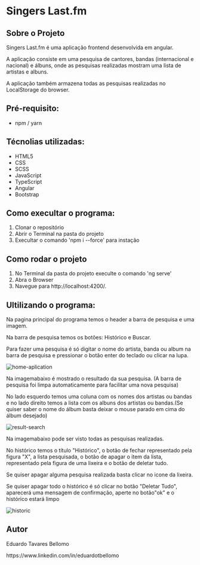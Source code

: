 <h1> Singers Last.fm</h1>

<h2> Sobre o Projeto</h2>
<p>Singers Last.fm é uma aplicação frontend desenvolvida em angular.</p>
<p>A aplicação consiste em uma pesquisa de cantores, bandas (internacional e nacional) e álbuns, onde as pesquisas realizadas mostram uma lista de artistas e albuns.</p>
<p>A aplicação também armazena todas as pesquisas realizadas no LocalStorage do browser. </p>

<h2>Pré-requisito:</h2>
<ul>
    <li>npm / yarn</li>
</ul>

<h2>Técnolias utilizadas:</h2>
<ul>
    <li>HTML5</li>
    <li>CSS</li>
    <li>SCSS</li>
    <li>JavaScript</li>
    <li>TypeScript</li>
    <li>Angular</li>
    <li>Bootstrap</li>
</ul>

<h2> Como execultar o programa:</h2>
<ol>
    <li>Clonar o repositório</li>
    <li>Abrir o Terminal na pasta do projeto</li>
    <li>Execultar o comando 'npm i --force' para instação</li>
</ol>

<h2> Como rodar o projeto</h2>
<ol>
    <li>No Terminal da pasta do projeto execulte o comando 'ng serve'</li>
    <li>Abra o Browser</li>
    <li>Navegue para http://localhost:4200/.</li>
</ol>

<h2>Ultilizando o programa:</h2>
<p>Na pagina principal do programa temos o header a barra de pesquisa e uma imagem.</p>
<p>Na barra de pesquisa temos os botões: Histórico e Buscar.</p>
<p>Para fazer uma pesquisa é só digitar o nome do artista, banda ou album na barra de pesquisa e pressionar o botão enter do teclado ou clicar na lupa.</p>

![home-aplication](https://user-images.githubusercontent.com/53662188/236286026-0416961b-042f-4dd6-b4ac-985c3500a1bc.PNG)

<p>Na imagemabaixo é mostrado o resultado da sua pesquisa. (A barra de pesquisa foi limpa automaticamente para facilitar uma nova pesquisa)</p>
<p>No lado esquerdo temos uma coluna com os nomes dos artistas ou bandas e no lado direito temos a lista com os albuns dos artistas ou bandas.(Se quiser saber o nome do álbum basta deixar o mouse parado em cima do álbum desejado)</p>

![result-search](https://user-images.githubusercontent.com/53662188/236287679-3b6c4062-80e3-47ed-a4ed-76c66334c683.PNG)

<p>Na imagemabaixo pode ser visto todas as pesquisas realizadas.</p>
</p>No histórico temos o título "Histórico", o botão de fechar representado pela figura "X", a lista pesquisada, o botão de apagar o item da lista, representado pela figura de uma lixeira e o botão de deletar tudo.</p>
</p>Se quiser apagar alguma pesquisa realizada basta clicar no icone da lixeira.</p>
</p>Se quiser apagar todo o histórico é só clicar no botão "Deletar Tudo", aparecerá uma mensagem de confirmação, aperte no botão"ok" e o histórico estará limpo</p>

![historic](https://user-images.githubusercontent.com/53662188/236289757-ff499b67-ca1f-41ac-bbc9-291799acc559.PNG)


<h2>Autor</h2>
<p>Eduardo Tavares Bellomo</p>
https://www.linkedin.com/in/eduardotbellomo

